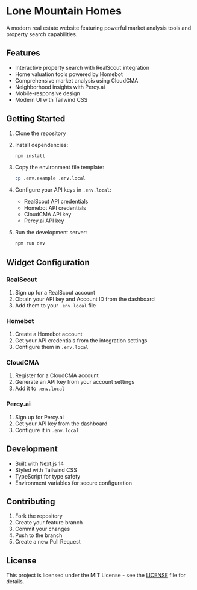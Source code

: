 # Lone Mountain Homes

A modern real estate website featuring powerful market analysis tools and property search capabilities.

## Features

- Interactive property search with RealScout integration
- Home valuation tools powered by Homebot
- Comprehensive market analysis using CloudCMA
- Neighborhood insights with Percy.ai
- Mobile-responsive design
- Modern UI with Tailwind CSS

## Getting Started

1. Clone the repository
2. Install dependencies:
   ```bash
   npm install
   ```
3. Copy the environment file template:
   ```bash
   cp .env.example .env.local
   ```
4. Configure your API keys in `.env.local`:
   - RealScout API credentials
   - Homebot API credentials
   - CloudCMA API key
   - Percy.ai API key

5. Run the development server:
   ```bash
   npm run dev
   ```

## Widget Configuration

### RealScout
1. Sign up for a RealScout account
2. Obtain your API key and Account ID from the dashboard
3. Add them to your `.env.local` file

### Homebot
1. Create a Homebot account
2. Get your API credentials from the integration settings
3. Configure them in `.env.local`

### CloudCMA
1. Register for a CloudCMA account
2. Generate an API key from your account settings
3. Add it to `.env.local`

### Percy.ai
1. Sign up for Percy.ai
2. Get your API key from the dashboard
3. Configure it in `.env.local`

## Development

- Built with Next.js 14
- Styled with Tailwind CSS
- TypeScript for type safety
- Environment variables for secure configuration

## Contributing

1. Fork the repository
2. Create your feature branch
3. Commit your changes
4. Push to the branch
5. Create a new Pull Request

## License

This project is licensed under the MIT License - see the [LICENSE](LICENSE) file for details.
